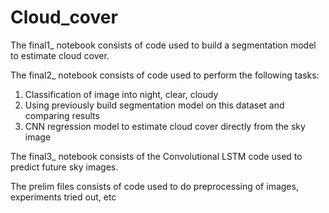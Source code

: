# Cloud_cover

The final1_ notebook consists of code used to build a segmentation model to estimate cloud cover.

The final2_ notebook consists of code used to perform the following tasks:
1. Classification of image into night, clear, cloudy
2. Using previously build segmentation model on this dataset and comparing results
3. CNN regression model to estimate cloud cover directly from the sky image

The final3_ notebook consists of the Convolutional LSTM code used to predict future sky images.

The prelim files consists of code used to do preprocessing of images, experiments tried out, etc 
